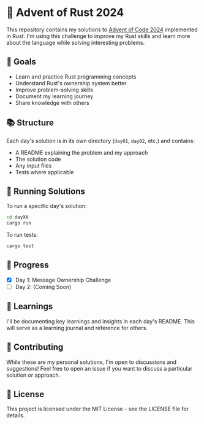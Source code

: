 # 🎄 Advent of Rust 2024

This repository contains my solutions to [Advent of Code 2024](https://adventofcode.com/2024) implemented in Rust. I'm using this challenge to improve my Rust skills and learn more about the language while solving interesting problems.

## 🎯 Goals

- Learn and practice Rust programming concepts
- Understand Rust's ownership system better
- Improve problem-solving skills
- Document my learning journey
- Share knowledge with others

## 📚 Structure

Each day's solution is in its own directory (`day01`, `day02`, etc.) and contains:
- A README explaining the problem and my approach
- The solution code
- Any input files
- Tests where applicable

## 🚀 Running Solutions

To run a specific day's solution:

```bash
cd dayXX
cargo run
```

To run tests:

```bash
cargo test
```

## 📝 Progress

- [x] Day 1: Message Ownership Challenge
- [ ] Day 2: (Coming Soon)

## 🤔 Learnings

I'll be documenting key learnings and insights in each day's README. This will serve as a learning journal and reference for others.

## 🤝 Contributing

While these are my personal solutions, I'm open to discussions and suggestions! Feel free to open an issue if you want to discuss a particular solution or approach.

## 📜 License

This project is licensed under the MIT License - see the LICENSE file for details.